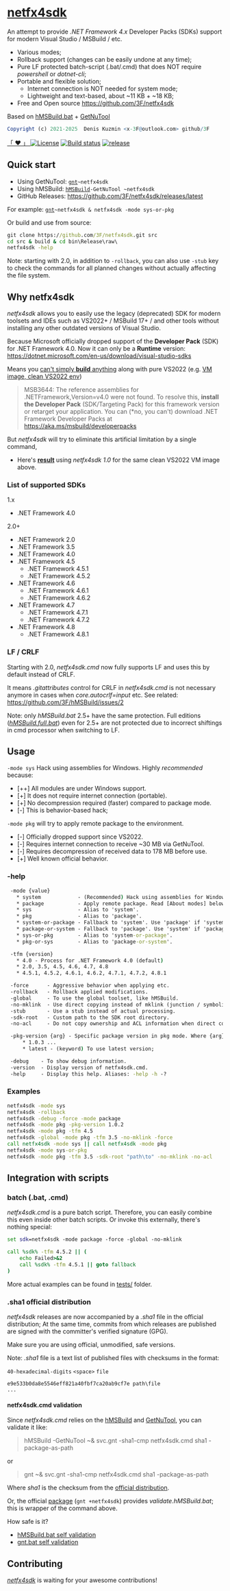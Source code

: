 # [netfx4sdk](https://github.com/3F/netfx4sdk)

An attempt to provide *.NET Framework 4.x* Developer Packs (SDKs) support for modern Visual Studio / MSBuild / etc.

* Various modes;
* Rollback support (changes can be easily undone at any time);
* Pure LF protected batch-script (.bat/.cmd) that does NOT require *powershell* or *dotnet-cli*;
* Portable and flexible solution;
  * Internet connection is NOT needed for system mode;
  * Lightweight and text-based, about ~11 KB + ~18 KB;
* Free and Open source https://github.com/3F/netfx4sdk

Based on [hMSBuild.bat](https://github.com/3F/hMSBuild) + [GetNuTool](https://github.com/3F/GetNuTool)

```r
Copyright (c) 2021-2025  Denis Kuzmin <x-3F@outlook.com> github/3F
```

[ 「 ❤ 」 ](https://3F.github.io/fund) [![License](https://img.shields.io/badge/License-MIT-74A5C2.svg)](https://github.com/3F/netfx4sdk/blob/master/License.txt)
[![Build status](https://ci.appveyor.com/api/projects/status/7d2jae48fii2m99o/branch/master?svg=true)](https://ci.appveyor.com/project/3Fs/netfx4sdk/branch/master)
[![release](https://img.shields.io/github/release/3F/netfx4sdk.svg)](https://github.com/3F/netfx4sdk/releases/latest)

## Quick start

* Using GetNuTool: [`gnt`](https://3F.github.io/GetNuTool/releases/latest/gnt/)`~netfx4sdk`
* Using hMSBuild: [`hMSBuild`](https://3F.github.io/hMSBuild/releases/latest/gnt/)`-GetNuTool ~netfx4sdk`
* GitHub Releases: https://github.com/3F/netfx4sdk/releases/latest

For example: [`gnt`](https://3F.github.io/GetNuTool/releases/latest/gnt/)`~netfx4sdk & netfx4sdk -mode sys-or-pkg`

Or build and use from source:

```bat
git clone https://github.com/3F/netfx4sdk.git src
cd src & build & cd bin\Release\raw\
netfx4sdk -help
```

Note: starting with 2.0, in addition to `-rollback`, you can also use `-stub` key to check the commands for all planned changes without actually affecting the file system.

## Why netfx4sdk

*netfx4sdk* allows you to easily use the legacy (deprecated) SDK for modern toolsets and IDEs such as VS2022+ / MSBuild 17+ / and other tools without installing any other outdated versions of Visual Studio.

Because Microsoft officially dropped support of the **Developer Pack** (SDK) for .NET Framework 4.0. Now it can only be a **Runtime** version: https://dotnet.microsoft.com/en-us/download/visual-studio-sdks

Means you [can't simply **build** anything](https://ci.appveyor.com/project/3Fs/vssolutionbuildevent/builds/42027332#L121) along with pure VS2022 (e.g. [VM image, clean VS2022 env](https://ci.appveyor.com/project/3Fs/vssolutionbuildevent/builds/42027332#L121))

> MSB3644: The reference assemblies for .NETFramework,Version=v4.0 were not found. To resolve this, **install the Developer Pack** (SDK/Targeting Pack) for this framework version or retarget your application. You can (\*no, you can't) download .NET Framework Developer Packs at https://aka.ms/msbuild/developerpacks

But *netfx4sdk* will try to eliminate this artificial limitation by a single command,

* Here's [**result**](https://ci.appveyor.com/project/3Fs/vssolutionbuildevent/builds/42060343#L6) using *netfx4sdk 1.0* for the same clean VS2022 VM image above.

### List of supported SDKs

1.x

* .NET Framework 4.0

2.0+

* .NET Framework 2.0
* .NET Framework 3.5
* .NET Framework 4.0
* .NET Framework 4.5
  * .NET Framework 4.5.1
  * .NET Framework 4.5.2
* .NET Framework 4.6
  * .NET Framework 4.6.1
  * .NET Framework 4.6.2
* .NET Framework 4.7
  * .NET Framework 4.7.1
  * .NET Framework 4.7.2
* .NET Framework 4.8
  * .NET Framework 4.8.1

### LF / CRLF

Starting with 2.0, *netfx4sdk.cmd* now fully supports LF and uses this by default instead of CRLF.

It means *.gitattributes* control for CRLF in *netfx4sdk.cmd* is not necessary anymore in cases when *core.autocrlf=input* etc.
See related: https://github.com/3F/hMSBuild/issues/2

Note: only *hMSBuild.bat* 2.5+ have the same protection. Full editions ([*hMSBuild.full.bat*](https://github.com/3F/hMSBuild/pull/11)) even for 2.5+ are not protected due to incorrect shiftings in cmd processor when switching to LF.

## Usage

`-mode sys` Hack using assemblies for Windows. Highly *recommended* because:

* [++] All modules are under Windows support.
* [+] It does not require internet connection (portable).
* [+] No decompression required (faster) compared to package mode.
* [-] This is behavior-based hack;

`-mode pkg` will try to apply remote package to the environment.

* [-] Officially dropped support since VS2022.
* [-] Requires internet connection to receive ~30 MB via GetNuTool.
* [-] Requires decompression of received data to 178 MB before use.
* [+] Well known official behavior.

### -help

```bat
 -mode {value}
   * system            - (Recommended) Hack using assemblies for Windows.
   * package           - Apply remote package. Read [About modes] below.
   * sys               - Alias to 'system'.
   * pkg               - Alias to 'package'.
   * system-or-package - Fallback to 'system'. Use 'package' if 'system' failed.
   * package-or-system - Fallback to 'package'. Use 'system' if 'package' failed.
   * sys-or-pkg        - Alias to 'system-or-package'.
   * pkg-or-sys        - Alias to 'package-or-system'.

 -tfm {version}
   * 4.0 - Process for .NET Framework 4.0 (default)
   * 2.0, 3.5, 4.5, 4.6, 4.7, 4.8
   * 4.5.1, 4.5.2, 4.6.1, 4.6.2, 4.7.1, 4.7.2, 4.8.1

 -force      - Aggressive behavior when applying etc.
 -rollback   - Rollback applied modifications.
 -global     - To use the global toolset, like hMSBuild.
 -no-mklink  - Use direct copying instead of mklink (junction / symbolic).
 -stub       - Use a stub instead of actual processing.
 -sdk-root   - Custom path to the SDK root directory.
 -no-acl     - Do not copy ownership and ACL information when direct copying.

 -pkg-version {arg} - Specific package version in pkg mode. Where {arg}:
     * 1.0.3 ...
     * latest - (keyword) To use latest version;

 -debug    - To show debug information.
 -version  - Display version of netfx4sdk.cmd.
 -help     - Display this help. Aliases: -help -h -?
```

### Examples

```bat
netfx4sdk -mode sys
netfx4sdk -rollback
netfx4sdk -debug -force -mode package
netfx4sdk -mode pkg -pkg-version 1.0.2
netfx4sdk -mode pkg -tfm 4.5
netfx4sdk -global -mode pkg -tfm 3.5 -no-mklink -force
call netfx4sdk -mode sys || call netfx4sdk -mode pkg
netfx4sdk -mode sys-or-pkg
netfx4sdk -mode pkg -tfm 3.5 -sdk-root "path\to" -no-mklink -no-acl
```

## Integration with scripts

### batch (.bat, .cmd)

*netfx4sdk.cmd* is a pure batch script. Therefore, you can easily combine this even inside other batch scripts. Or invoke this externally, there's nothing special:

```bat
set sdk=netfx4sdk -mode package -force -global -no-mklink

call %sdk% -tfm 4.5.2 || (
    echo Failed>&2
    call %sdk% -tfm 4.5.1 || goto fallback
)
```

More actual examples can be found in [tests/](tests/) folder.

### .sha1 official distribution

*netfx4sdk* releases are now accompanied by a *.sha1* file in the official distribution; At the same time, commits from which releases are published are signed with the committer's verified signature (GPG).

Make sure you are using official, unmodified, safe versions.

Note: *.sha1* file is a text list of published files with checksums in the format: 

`40-hexadecimal-digits` `<space>` `file`

```
e9e533b0da8e5546eff821a40fbf7ca20ab9cf7e path\file
...
```

#### netfx4sdk.cmd validation

Since *netfx4sdk.cmd* relies on the [hMSBuild](https://github.com/3F/hMSBuild) and [GetNuTool](https://github.com/3F/GetNuTool), you can validate it like: 

> hMSBuild -GetNuTool ~& svc.gnt -sha1-cmp netfx4sdk.cmd sha1 -package-as-path

or

> gnt ~& svc.gnt -sha1-cmp netfx4sdk.cmd sha1 -package-as-path

Where *sha1* is the checksum from the [official distribution](https://github.com/3F/netfx4sdk).

Or, the official [package](https://www.nuget.org/packages/netfx4sdk/) (`gnt +netfx4sdk`) provides *validate.hMSBuild.bat*; this is wrapper of the command above.

How safe is it?

* [hMSBuild.bat self validation](https://github.com/3F/hMSBuild/?tab=readme-ov-file#hmsbuildbat-self-validation)
* [gnt.bat self validation](https://github.com/3F/GetNuTool?tab=readme-ov-file#gntbat-self-validation)

## Contributing

[*netfx4sdk*](https://github.com/3F/netfx4sdk) is waiting for your awesome contributions!